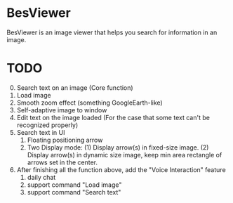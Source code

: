 # BesViewer
BesViewer is an image viewer that helps you search for information in an image.  

# TODO
0. Search text on an image (Core function)
1. Load image
2. Smooth zoom effect (something GoogleEarth-like)
3. Self-adaptive image to window
4. Edit text on the image loaded (For the case that some text can't be recognized properly)
5. Search text in UI
    1. Floating positioning arrow
    2. Two Display mode: (1) Display arrow(s) in fixed-size image. (2) Display arrow(s) in dynamic size image, keep min area rectangle of arrows set in the center.
6. After finishing all the function above, add the "Voice Interaction" feature
    1. daily chat
    2. support command "Load image"
    3. support command "Search text" 

